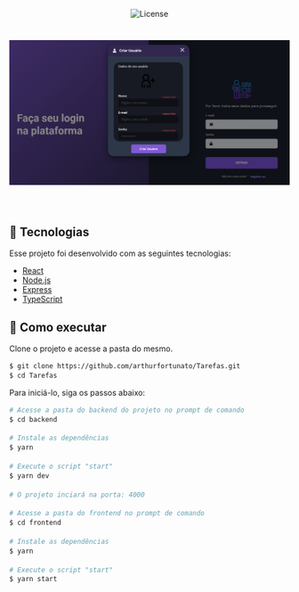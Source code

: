 
<p align="center">
  <img  src="https://img.shields.io/static/v1?label=license&message=MIT&color=8257E5&labelColor=000000" alt="License">   
</p>

<h1 align="center">
    <img alt="Letmeask" src=".github/Landing.png" />
</h1>

<br>

## 🧪 Tecnologias

Esse projeto foi desenvolvido com as seguintes tecnologias:

- [React](https://reactjs.org)
- [Node.js](https://nodejs.org/en/)
- [Express](https://expressjs.com/pt-br/)
- [TypeScript](https://www.typescriptlang.org/)

## 🚀 Como executar

Clone o projeto e acesse a pasta do mesmo.

```bash
$ git clone https://github.com/arthurfortunato/Tarefas.git
$ cd Tarefas
```

Para iniciá-lo, siga os passos abaixo:

```bash
# Acesse a pasta do backend do projeto no prompt de comando
$ cd backend

# Instale as dependências
$ yarn

# Execute o script "start"
$ yarn dev

# O projeto inciará na porta: 4000 

# Acesse a pasta do frontend no prompt de comando
$ cd frontend

# Instale as dependências 
$ yarn

# Execute o script "start"
$ yarn start
